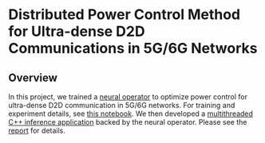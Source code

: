# Distributed Power Control Method for Ultra-dense D2D Communications in 5G/6G Networks
## Overview
In this project, we trained a <a href="https://github.com/gengshuoliu/EE595_MFG/blob/main/model_cat_horizon_FNO01.zip">neural operator</a> to optimize power control for ultra-dense D2D communication in 5G/6G networks. For training and experiment details, see <a href="https://github.com/gengshuoliu/EE595_MFG/blob/main/kalil_GS01_FNO.ipynb">this notebook</a>. We then developed a <a href="https://github.com/gengshuoliu/EE595_MFG/tree/main/ee595-project">multithreaded C++ inference application</a> backed by the neural operator. Please see the <a href="#">report</a> for details.
